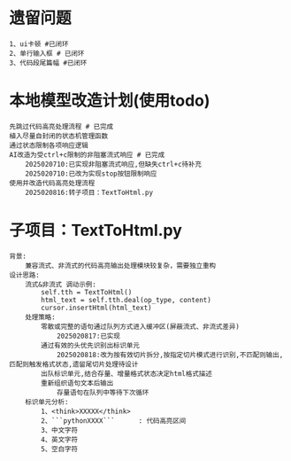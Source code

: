 # 遗留问题
    1、ui卡顿 #已闭环
    2、单行输入框 # 已闭环
    3、代码段尾篇幅 #已闭环

# 本地模型改造计划(使用todo)
    先跳过代码高亮处理流程 # 已完成
    植入尽量自封闭的状态机管理函数
    通过状态限制各项响应逻辑
    AI改造为受ctrl+c限制的非阻塞流式响应 # 已完成
        2025020710:已实现非阻塞流式响应,但缺失ctrl+c待补充
        2025020710:已改为实现stop按钮限制响应
    使用并改造代码高亮处理流程
        2025020816:转子项目：TextToHtml.py

# 子项目：TextToHtml.py
    背景:
        兼容流式、非流式的代码高亮输出处理模块较复杂，需要独立重构
    设计思路:
        流式&非流式 调动示例:
            self.tth = TextToHtml()
            html_text = self.tth.deal(op_type, content)
            cursor.insertHtml(html_text)
        处理策略:
            零散或完整的语句通过队列方式进入缓冲区(屏蔽流式、非流式差异)
                2025020817:已实现
            通过有效的头优先识别出标识单元
                2025020818:改为按有效切片拆分,按指定切片模式进行识别,不匹配则输出,匹配则触发格式状态,遗留尾切片处理待设计
            出队标识单元,结合存量、增量格式状态决定html格式描述
            重新组织语句文本后输出
                存量语句在队列中等待下次循环
        标识单元分析:
            1、<think>XXXXX</think>
            2、```pythonXXXX```      : 代码高亮区间
            3、中文字符
            4、英文字符
            5、空白字符
